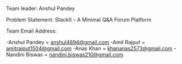 Team leader: Anshul Pandey 

Problem Statement: StackIt – A Minimal Q&A Forum Platform

Team Email Address:

-Anshul Pandey = anshul4894@gmail.com
-Amit Rajput = amitrajput1504@gmail.com
-Anas Khan = khananas2573@gmail.com
-Nandini Biswas = nandini.biswas210@gmail.com
